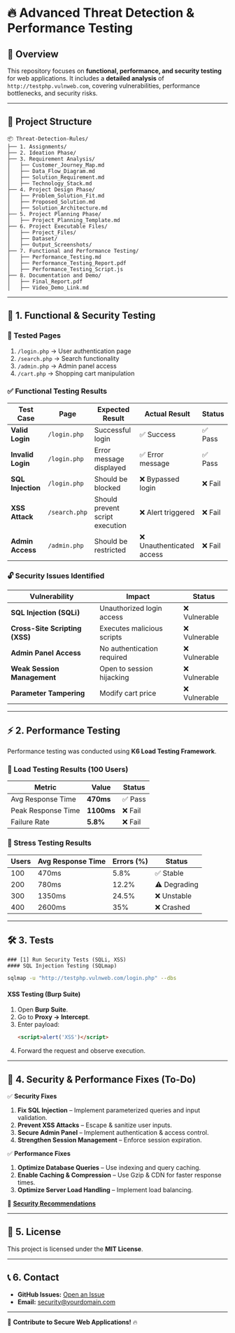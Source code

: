 # 🔥 Advanced Threat Detection & Performance Testing

## 🚀 Overview
This repository focuses on **functional, performance, and security testing** for web applications. It includes a **detailed analysis** of `http://testphp.vulnweb.com`, covering vulnerabilities, performance bottlenecks, and security risks.

---

## 📂 Project Structure
```
📦 Threat-Detection-Rules/
├── 1. Assignments/
├── 2. Ideation Phase/
├── 3. Requirement Analysis/
│   ├── Customer_Journey_Map.md
│   ├── Data_Flow_Diagram.md
│   ├── Solution_Requirement.md
│   ├── Technology_Stack.md
├── 4. Project Design Phase/
│   ├── Problem_Solution_Fit.md
│   ├── Proposed_Solution.md
│   ├── Solution_Architecture.md
├── 5. Project Planning Phase/
│   ├── Project_Planning_Template.md
├── 6. Project Executable Files/
│   ├── Project_Files/
│   ├── Dataset/
│   ├── Output_Screenshots/
├── 7. Functional and Performance Testing/
│   ├── Performance_Testing.md
│   ├── Performance_Testing_Report.pdf
│   ├── Performance_Testing_Script.js
├── 8. Documentation and Demo/
│   ├── Final_Report.pdf
│   ├── Video_Demo_Link.md
```

---

## 🔎 1. Functional & Security Testing
### 🔹 Tested Pages
1. `/login.php` → User authentication page
2. `/search.php` → Search functionality
3. `/admin.php` → Admin panel access
4. `/cart.php` → Shopping cart manipulation

### ✅ Functional Testing Results
| **Test Case** | **Page** | **Expected Result** | **Actual Result** | **Status** |
|--------------|---------|--------------------|------------------|------------|
| **Valid Login** | `/login.php` | Successful login | ✅ Success | ✅ Pass |
| **Invalid Login** | `/login.php` | Error message displayed | ✅ Error message | ✅ Pass |
| **SQL Injection** | `/login.php` | Should be blocked | ❌ Bypassed login | ❌ Fail |
| **XSS Attack** | `/search.php` | Should prevent script execution | ❌ Alert triggered | ❌ Fail |
| **Admin Access** | `/admin.php` | Should be restricted | ❌ Unauthenticated access | ❌ Fail |

### 🔓 Security Issues Identified
| **Vulnerability** | **Impact** | **Status** |
|------------------|-----------|------------|
| **SQL Injection (SQLi)** | Unauthorized login access | ❌ Vulnerable |
| **Cross-Site Scripting (XSS)** | Executes malicious scripts | ❌ Vulnerable |
| **Admin Panel Access** | No authentication required | ❌ Vulnerable |
| **Weak Session Management** | Open to session hijacking | ❌ Vulnerable |
| **Parameter Tampering** | Modify cart price | ❌ Vulnerable |


---

## ⚡ 2. Performance Testing
Performance testing was conducted using **K6 Load Testing Framework**.

### 📌 Load Testing Results (100 Users)
| **Metric** | **Value** | **Status** |
|-----------|----------|------------|
| Avg Response Time | **470ms** | ✅ Pass |
| Peak Response Time | **1100ms** | ❌ Fail |
| Failure Rate | **5.8%** | ❌ Fail |

### 📌 Stress Testing Results
| **Users** | **Avg Response Time** | **Errors (%)** | **Status** |
|-----------|----------------------|---------------|------------|
| 100       | 470ms                | 5.8%          | ✅ Stable  |
| 200       | 780ms                | 12.2%         | ⚠️ Degrading  |
| 300       | 1350ms               | 24.5%         | ❌ Unstable  |
| 400       | 2600ms               | 35%           | ❌ Crashed  |



---

## 🛠 3. Tests
```
### [1] Run Security Tests (SQLi, XSS)
#### SQL Injection Testing (SQLmap)
```


```bash
sqlmap -u "http://testphp.vulnweb.com/login.php" --dbs
```
#### XSS Testing (Burp Suite)
1. Open **Burp Suite**.
2. Go to **Proxy → Intercept**.
3. Enter payload:  
   ```html
   <script>alert('XSS')</script>
   ```
4. Forward the request and observe execution.

---

## 🔧 4. Security & Performance Fixes (To-Do)
✅ **Security Fixes**
1. **Fix SQL Injection** – Implement parameterized queries and input validation.
2. **Prevent XSS Attacks** – Escape & sanitize user inputs.
3. **Secure Admin Panel** – Implement authentication & access control.
4. **Strengthen Session Management** – Enforce session expiration.

✅ **Performance Fixes**
1. **Optimize Database Queries** – Use indexing and query caching.
2. **Enable Caching & Compression** – Use Gzip & CDN for faster response times.
3. **Optimize Server Load Handling** – Implement load balancing.

📌 **[Security Recommendations](./7.%20Functional%20and%20Performance%20Testing/Performance_Testing.md)**  

---

## 📃 5. License
This project is licensed under the **MIT License**.

---

## 📞 6. Contact
- **GitHub Issues:** [Open an Issue](https://github.com/yourusername/Threat-Detection-Rules/issues)
- **Email:** security@yourdomain.com

---

🚀 **Contribute to Secure Web Applications!** 🔥

